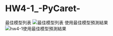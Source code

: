 # HW4-1_-PyCaret-
最佳模型列表
![最佳模型列表](https://github.com/user-attachments/assets/5b8d3664-fd38-48f5-b760-b05fbd0bf443)
使用最佳模型預測結果
![hw4-1使用最佳模型預測結果](https://github.com/user-attachments/assets/a94e0949-b831-4d3a-8f8c-eef0e2ee483a)


